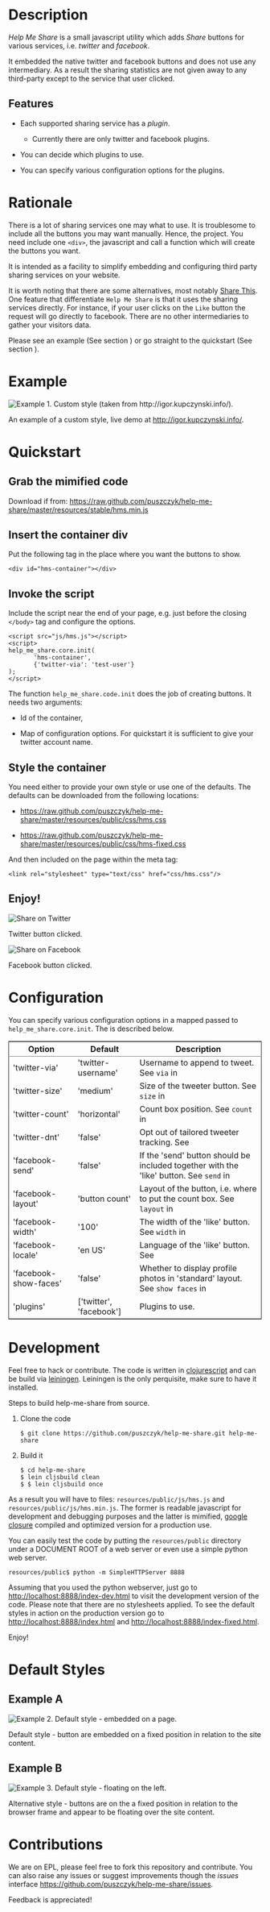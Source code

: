 
# Description

*Help Me Share* is a small javascript utility which adds *Share* buttons for
various services, i.e. *twitter* and *facebook*.

It embedded the native twitter and facebook buttons and does not use any
intermediary. As a result the sharing statistics are not given away to any
third-party except to the service that user clicked.

## Features

-   Each supported sharing service has a *plugin*.
    
    -   Currently there are only twitter and facebook plugins.

-   You can decide which plugins to use.

-   You can specify various configuration options for the plugins.

# Rationale

There is a lot of sharing services one may what to use. It is troublesome
to include all the buttons you may want manually. Hence, the project. You
need include one `<div>`, the javascript and call a function which will
create the buttons you want.

It is intended as a facility to simplify embedding and configuring third
party sharing services on your website.

It is worth noting that there are some alternatives, most notably
[Share This](http://en.wikipedia.org/wiki/ShareThis).
One feature that differentiate `Help Me Share` is that it uses the
sharing services directly. For instance, if your user clicks on the `Like`
button the request will go directly to facebook. There are no other
intermediaries to gather your visitors data.

Please see an example (See section ) or go straight to the quickstart (See section ).

# Example

![Example 1. Custom style (taken from <http://igor.kupczynski.info/>).](./docs/img/ex1.png)

An example of a custom style, live demo at <http://igor.kupczynski.info/>.

# Quickstart

## Grab the mimified code

Download if from: 
<https://raw.github.com/puszczyk/help-me-share/master/resources/stable/hms.min.js>

## Insert the container div

Put the following tag in the place where you want the buttons to show.

    <div id="hms-container"></div>     

## Invoke the script

Include the script near the end of your page, e.g. just before the closing
`</body>` tag and configure the options.

    <script src="js/hms.js"></script>
    <script>
    help_me_share.core.init(
           'hms-container',
           {'twitter-via': 'test-user'}
    );
    </script>

The function `help_me_share.code.init` does the job of creating buttons. It
needs two arguments:

-   Id of the container,

-   Map of configuration options. For quickstart it is sufficient to give
    your twitter account name.

## Style the container

You need either to provide your own style or use one of the defaults. The
defaults can be downloaded from the following locations:

-   <https://raw.github.com/puszczyk/help-me-share/master/resources/public/css/hms.css>

-   <https://raw.github.com/puszczyk/help-me-share/master/resources/public/css/hms-fixed.css>

And then included on the page within the meta tag:

    <link rel="stylesheet" type="text/css" href="css/hms.css"/>

## Enjoy!

![Share on Twitter](./docs/img/twitter-clicked.png)

Twitter button clicked.

![Share on Facebook](./docs/img/facebook-clicked.png)

Facebook button clicked.

# Configuration

You can specify various configuration options in a mapped passed to
`help_me_share.core.init`. The is described below.

<table border="2" cellspacing="0" cellpadding="6" rules="groups" frame="hsides">


<colgroup>
<col class="left"/>

<col class="left"/>

<col class="left"/>
</colgroup>
<thead>
<tr>
<th scope="col" class="left">Option</th>
<th scope="col" class="left">Default</th>
<th scope="col" class="left">Description</th>
</tr>
</thead>

<tbody>
<tr>
<td class="left">'twitter-via'</td>
<td class="left">'twitter-username'</td>
<td class="left">Username to append to tweet. See <code>via</code> in <https://dev.twitter.com/docs/tweet-button#properties></td>
</tr>


<tr>
<td class="left">'twitter-size'</td>
<td class="left">'medium'</td>
<td class="left">Size of the tweeter button. See <code>size</code> in <https://dev.twitter.com/docs/tweet-button#properties></td>
</tr>


<tr>
<td class="left">'twitter-count'</td>
<td class="left">'horizontal'</td>
<td class="left">Count box position. See <code>count</code> in <https://dev.twitter.com/docs/tweet-button#properties></td>
</tr>


<tr>
<td class="left">'twitter-dnt'</td>
<td class="left">'false'</td>
<td class="left">Opt out of tailored tweeter tracking. See  <https://dev.twitter.com/docs/tweet-button#optout></td>
</tr>


<tr>
<td class="left">'facebook-send'</td>
<td class="left">'false'</td>
<td class="left">If the 'send' button should be included together with the 'like' button. See <code>send</code> in <https://developers.facebook.com/docs/reference/plugins/like></td>
</tr>


<tr>
<td class="left">'facebook-layout'</td>
<td class="left">'button count'</td>
<td class="left">Layout of the button, i.e. where to put the count box. See <code>layout</code> in <https://developers.facebook.com/docs/reference/plugins/like></td>
</tr>


<tr>
<td class="left">'facebook-width'</td>
<td class="left">'100'</td>
<td class="left">The width of the 'like' button. See <code>width</code> in <https://developers.facebook.com/docs/reference/plugins/like></td>
</tr>


<tr>
<td class="left">'facebook-locale'</td>
<td class="left">'en US'</td>
<td class="left">Language of the 'like' button. See <https://developers.facebook.com/docs/reference/plugins/like></td>
</tr>


<tr>
<td class="left">'facebook-show-faces'</td>
<td class="left">'false'</td>
<td class="left">Whether to display profile photos in 'standard' layout. See <code>show faces</code> in <https://developers.facebook.com/docs/reference/plugins/like></td>
</tr>


<tr>
<td class="left">'plugins'</td>
<td class="left">['twitter', 'facebook']</td>
<td class="left">Plugins to use.</td>
</tr>
</tbody>
</table>

# Development

Feel free to hack or contribute. The code is written in [clojurescript](https://github.com/emezeske/clojurescript) and
can be build via [leiningen](https://github.com/technomancy/leiningen). Leiningen is the only perquisite, make sure to
have it installed.

Steps to build help-me-share from source.

1.  Clone the code
    
        $ git clone https://github.com/puszczyk/help-me-share.git help-me-share

2.  Build it
    
        $ cd help-me-share
        $ lein cljsbuild clean
        $ $ lein cljsbuild once

As a result you will have to files: `resources/public/js/hms.js` and
`resources/public/js/hms.min.js`. The former is readable javascript for
development and debugging purposes and the latter is mimified,
[google closure](https://developers.google.com/closure/compiler/) compiled and optimized version for a production use.

You can easily test the code by putting the `resources/public` directory
under a DOCUMENT ROOT of a web server or even use a simple python web
server.

    resources/public$ python -m SimpleHTTPServer 8888

Assuming that you used the python webserver, just go to
<http://localhost:8888/index-dev.html> to visit the development
version of the code. Please note that there are no stylesheets applied. To
see the default styles in action on the production version go to
<http://localhost:8888/index.html> and <http://localhost:8888/index-fixed.html>.

Enjoy!

# Default Styles

## Example A

![Example 2. Default style - embedded on a page.](./docs/img/ex2.png)

Default style - button are embedded on a fixed position in relation to the
site content.

## Example B

![Example 3. Default style - floating on the left.](./docs/img/ex3.png)

Alternative style - buttons are on the a fixed position in relation to
the browser frame and appear to be floating over the site content.

# Contributions

We are on EPL, please feel free to fork this repository and contribute. You
can also raise any issues or suggest improvements though the *issues*
interface <https://github.com/puszczyk/help-me-share/issues>.

Feedback is appreciated!
